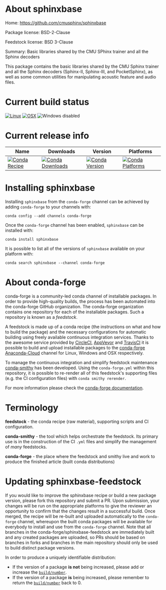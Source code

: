 About sphinxbase
================

Home: https://github.com/cmusphinx/sphinxbase

Package license: BSD-2-Clause

Feedstock license: BSD 3-Clause

Summary: Basic libraries shared by the CMU SPhinx trainer and all the Sphinx decoders

This package contains the basic libraries shared by the CMU Sphinx
trainer and all the Sphinx decoders (Sphinx-II, Sphinx-III, and
PocketSphinx), as well as some common utilities for manipulating
acoustic feature and audio files.


Current build status
====================

[![Linux](https://img.shields.io/circleci/project/github/conda-forge/sphinxbase-feedstock/master.svg?label=Linux)](https://circleci.com/gh/conda-forge/sphinxbase-feedstock)
[![OSX](https://img.shields.io/travis/conda-forge/sphinxbase-feedstock/master.svg?label=macOS)](https://travis-ci.org/conda-forge/sphinxbase-feedstock)
![Windows disabled](https://img.shields.io/badge/Windows-disabled-lightgrey.svg)

Current release info
====================

| Name | Downloads | Version | Platforms |
| --- | --- | --- | --- |
| [![Conda Recipe](https://img.shields.io/badge/recipe-sphinxbase-green.svg)](https://anaconda.org/conda-forge/sphinxbase) | [![Conda Downloads](https://img.shields.io/conda/dn/conda-forge/sphinxbase.svg)](https://anaconda.org/conda-forge/sphinxbase) | [![Conda Version](https://img.shields.io/conda/vn/conda-forge/sphinxbase.svg)](https://anaconda.org/conda-forge/sphinxbase) | [![Conda Platforms](https://img.shields.io/conda/pn/conda-forge/sphinxbase.svg)](https://anaconda.org/conda-forge/sphinxbase) |

Installing sphinxbase
=====================

Installing `sphinxbase` from the `conda-forge` channel can be achieved by adding `conda-forge` to your channels with:

```
conda config --add channels conda-forge
```

Once the `conda-forge` channel has been enabled, `sphinxbase` can be installed with:

```
conda install sphinxbase
```

It is possible to list all of the versions of `sphinxbase` available on your platform with:

```
conda search sphinxbase --channel conda-forge
```


About conda-forge
=================

conda-forge is a community-led conda channel of installable packages.
In order to provide high-quality builds, the process has been automated into the
conda-forge GitHub organization. The conda-forge organization contains one repository
for each of the installable packages. Such a repository is known as a *feedstock*.

A feedstock is made up of a conda recipe (the instructions on what and how to build
the package) and the necessary configurations for automatic building using freely
available continuous integration services. Thanks to the awesome service provided by
[CircleCI](https://circleci.com/), [AppVeyor](http://www.appveyor.com/)
and [TravisCI](https://travis-ci.org/) it is possible to build and upload installable
packages to the [conda-forge](https://anaconda.org/conda-forge)
[Anaconda-Cloud](http://docs.anaconda.org/) channel for Linux, Windows and OSX respectively.

To manage the continuous integration and simplify feedstock maintenance
[conda-smithy](http://github.com/conda-forge/conda-smithy) has been developed.
Using the ``conda-forge.yml`` within this repository, it is possible to re-render all of
this feedstock's supporting files (e.g. the CI configuration files) with ``conda smithy rerender``.

For more information please check the [conda-forge documentation](https://conda-forge.org/docs/).

Terminology
===========

**feedstock** - the conda recipe (raw material), supporting scripts and CI configuration.

**conda-smithy** - the tool which helps orchestrate the feedstock.
                   Its primary use is in the construction of the CI ``.yml`` files
                   and simplify the management of *many* feedstocks.

**conda-forge** - the place where the feedstock and smithy live and work to
                  produce the finished article (built conda distributions)


Updating sphinxbase-feedstock
=============================

If you would like to improve the sphinxbase recipe or build a new
package version, please fork this repository and submit a PR. Upon submission,
your changes will be run on the appropriate platforms to give the reviewer an
opportunity to confirm that the changes result in a successful build. Once
merged, the recipe will be re-built and uploaded automatically to the
`conda-forge` channel, whereupon the built conda packages will be available for
everybody to install and use from the `conda-forge` channel.
Note that all branches in the conda-forge/sphinxbase-feedstock are
immediately built and any created packages are uploaded, so PRs should be based
on branches in forks and branches in the main repository should only be used to
build distinct package versions.

In order to produce a uniquely identifiable distribution:
 * If the version of a package **is not** being increased, please add or increase
   the [``build/number``](http://conda.pydata.org/docs/building/meta-yaml.html#build-number-and-string).
 * If the version of a package **is** being increased, please remember to return
   the [``build/number``](http://conda.pydata.org/docs/building/meta-yaml.html#build-number-and-string)
   back to 0.